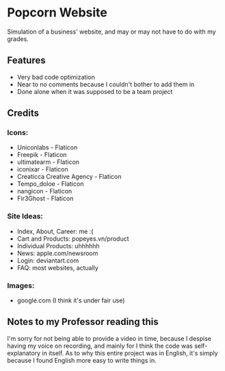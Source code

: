 # Popcorn Website
Simulation of a business' website, and may or may not have to do with my grades.
## Features
- Very bad code optimization
- Near to no comments because I couldn't bother to add them in
- Done alone when it was supposed to be a team project
## Credits
### Icons:
- Uniconlabs - Flaticon
- Freepik - Flaticon
- ultimatearm - Flaticon
- iconixar - Flaticon
- Creaticca Creative Agency - Flaticon
- Tempo_doloe - Flaticon
- nangicon - Flaticon
- Fir3Ghost - Flaticon
### Site Ideas:
- Index, About, Career: me :(
- Cart and Products: popeyes.vn/product
- Individual Products: uhhhhhh
- News: apple.com/newsroom
- Login: deviantart.com
- FAQ: most websites, actually
### Images:
- google.com (I think it's under fair use)
## Notes to my Professor reading this
I'm sorry for not being able to provide a video in time, because I despise having my voice on recording, and mainly for I think the code was self-explanatory in itself.
As to why this entire project was in English, it's simply because I found English more easy to write things in.
